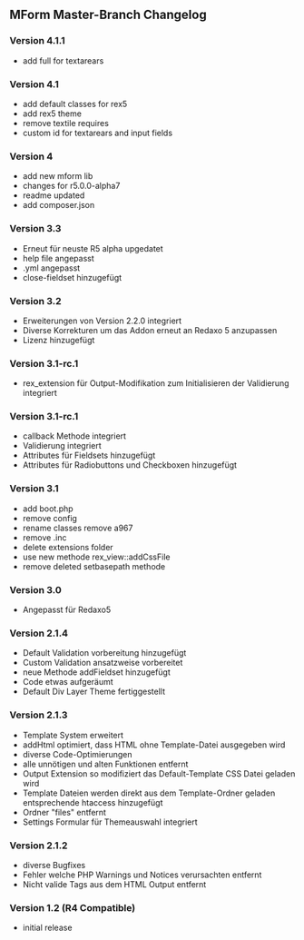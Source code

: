 ## MForm Master-Branch Changelog

### Version 4.1.1

* add full for textarears

### Version 4.1

* add default classes for rex5
* add rex5 theme
* remove textile requires
* custom id for textarears and input fields

### Version 4

* add new mform lib
* changes for r5.0.0-alpha7
* readme updated
* add composer.json

### Version 3.3

* Erneut für neuste R5 alpha upgedatet
* help file angepasst
* .yml angepasst
* close-fieldset hinzugefügt

### Version 3.2

* Erweiterungen von Version 2.2.0 integriert
* Diverse Korrekturen um das Addon erneut an Redaxo 5 anzupassen
* Lizenz hinzugefügt

### Version 3.1-rc.1

* rex_extension für Output-Modifikation zum Initialisieren der Validierung integriert

### Version 3.1-rc.1

* callback Methode integriert
* Validierung integriert
* Attributes für Fieldsets hinzugefügt
* Attributes für Radiobuttons und Checkboxen hinzugefügt

### Version 3.1

* add boot.php
* remove config
* rename classes remove a967
* remove .inc
* delete extensions folder
* use new methode rex_view::addCssFile
* remove deleted setbasepath methode

### Version 3.0

* Angepasst für Redaxo5

### Version 2.1.4

* Default Validation vorbereitung hinzugefügt
* Custom Validation ansatzweise vorbereitet
* neue Methode addFieldset hinzugefügt
* Code etwas aufgeräumt
* Default Div Layer Theme fertiggestellt

### Version 2.1.3

* Template System erweitert
* addHtml optimiert, dass HTML ohne Template-Datei ausgegeben wird
* diverse Code-Optimierungen
* alle unnötigen und alten Funktionen entfernt
* Output Extension so modifiziert das Default-Template CSS Datei geladen wird
* Template Dateien werden direkt aus dem Template-Ordner geladen entsprechende htaccess hinzugefügt
* Ordner "files" entfernt
* Settings Formular für Themeauswahl integriert

### Version 2.1.2

* diverse Bugfixes
* Fehler welche PHP Warnings und Notices verursachten entfernt
* Nicht valide Tags aus dem HTML Output entfernt

### Version 1.2 (R4 Compatible)

* initial release
